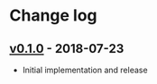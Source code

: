 # Change log

## [v0.1.0] - 2018-07-23

* Initial implementation and release

[v0.1.0]: https://github.com/piotrmurach/tty-box/compare/v0.1.0
